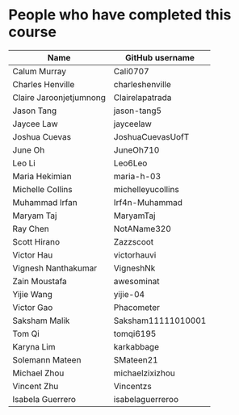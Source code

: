 # People who have completed this course

| Name                    | GitHub username  |
|-------------------------|------------------|
| Calum Murray            | Cali0707         |
| Charles Henville        | charleshenville  |
| Claire Jaroonjetjumnong | Clairelapatrada  |
| Jason Tang              | jason-tang5      |
| Jaycee Law              | jayceelaw        |
| Joshua Cuevas           | JoshuaCuevasUofT |
| June Oh                 | JuneOh710        |
| Leo Li                  | Leo6Leo          |
| Maria Hekimian          | maria-h-03       |
| Michelle Collins        | michelleyucollins|
| Muhammad Irfan          | Irf4n-Muhammad   |
| Maryam Taj              | MaryamTaj        |
| Ray Chen                | NotAName320      |
| Scott Hirano            | Zazzscoot        |
| Victor Hau              | victorhauvi      |
| Vignesh Nanthakumar     | VigneshNk        |
| Zain Moustafa           | awesominat       |
| Yijie Wang              | yijie-04         |
| Victor Gao              | Phacometer       |
| Saksham Malik		        |Saksham11111010001|
| Tom Qi                  | tomqi6195        |
| Karyna Lim              | karkabbage       |
| Solemann Mateen         | SMateen21        |
| Michael Zhou            | michaelzixizhou  |
| Vincent Zhu             | Vincentzs        |
| Isabela Guerrero        | isabelaguerreroo | 

